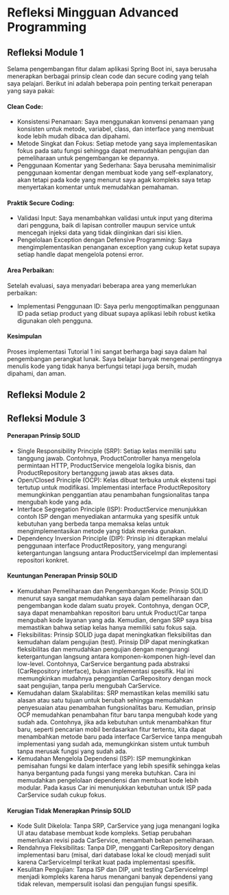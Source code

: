 # Refleksi Mingguan Advanced Programming

## Refleksi Module 1
Selama pengembangan fitur  dalam aplikasi Spring Boot ini, saya berusaha menerapkan berbagai prinsip clean code dan secure coding yang telah saya pelajari. Berikut ini adalah beberapa poin penting terkait penerapan yang saya pakai:

#### Clean Code:
- Konsistensi Penamaan: Saya menggunakan konvensi penamaan yang konsisten untuk metode, variabel, class, dan interface yang membuat kode lebih mudah dibaca dan dipahami.
- Metode Singkat dan Fokus: Setiap metode yang saya implementasikan fokus pada satu fungsi sehingga dapat memudahkan pengujian dan pemeliharaan untuk pengembangan ke depannya.
- Penggunaan Komentar yang Sederhana: Saya berusaha meminimalisir penggunaan komentar dengan membuat kode yang self-explanatory, akan tetapi pada kode yang menurut saya agak kompleks saya tetap menyertakan komentar untuk memudahkan pemahaman.


#### Praktik Secure Coding:
- Validasi Input: Saya menambahkan validasi untuk input yang diterima dari pengguna, baik di lapisan controller maupun service untuk mencegah injeksi data yang tidak diinginkan dari sisi klien.
- Pengelolaan Exception dengan Defensive Programming: Saya mengimplementasikan penanganan exception yang cukup ketat supaya setiap handle dapat mengelola potensi error.

#### Area Perbaikan:
Setelah evaluasi, saya menyadari beberapa area yang memerlukan perbaikan:

- Implementasi Penggunaan ID: Saya perlu mengoptimalkan penggunaan ID pada setiap product yang dibuat supaya aplikasi lebih robust ketika digunakan oleh pengguna.


#### Kesimpulan
Proses implementasi Tutorial 1 ini  sangat berharga bagi saya dalam hal pengembangan perangkat lunak. Saya belajar banyak mengenai pentingnya menulis kode yang tidak hanya berfungsi tetapi juga bersih, mudah dipahami, dan aman. 

## Refleksi Module 2

## Refleksi Module 3

#### Penerapan Prinsip SOLID

- Single Responsibility Principle (SRP): Setiap kelas memiliki satu tanggung jawab. Contohnya, ProductController hanya mengelola permintaan HTTP, ProductService mengelola logika bisnis, dan ProductRepository bertanggung jawab atas akses data.
- Open/Closed Principle (OCP): Kelas dibuat terbuka untuk ekstensi tapi tertutup untuk modifikasi. Implementasi interface ProductRepository memungkinkan penggantian atau penambahan fungsionalitas tanpa mengubah kode yang ada.
- Interface Segregation Principle (ISP): ProductService menunjukkan contoh ISP dengan menyediakan antarmuka yang spesifik untuk kebutuhan yang berbeda tanpa memaksa kelas untuk mengimplementasikan metode yang tidak mereka gunakan.
- Dependency Inversion Principle (DIP): Prinsip ini diterapkan melalui penggunaan interface ProductRepository, yang mengurangi ketergantungan langsung antara ProductServiceImpl dan implementasi repositori konkret.

 #### Keuntungan Penerapan Prinsip SOLID

- Kemudahan Pemeliharaan dan Pengembangan Kode: Prinsip SOLID menurut saya sangat memudahkan saya dalam pemeliharaan dan pengembangan kode dalam suatu proyek. Contohnya, dengan OCP, saya dapat menambahkan repositori baru untuk Product/Car tanpa mengubah kode layanan yang ada. Kemudian, dengan SRP saya bisa memastikan bahwa setiap kelas hanya memiliki satu fokus saja.
- Fleksibilitas: Prinsip SOLID juga dapat meningkatkan fleksibilitas dan kemudahan dalam pengujian (test). Prinsip DIP dapat meningkatkan fleksibilitas dan memudahkan pengujian dengan mengurangi ketergantungan langsung antara komponen-komponen high-level dan low-level. Contohnya, CarService bergantung pada abstraksi (CarRepository interface), bukan implementasi spesifik. Hal ini memungkinkan mudahnya penggantian CarRepository dengan mock saat pengujian, tanpa perlu mengubah CarService.
- Kemudahan dalam Skalabilitas: SRP memastikan kelas memiliki satu alasan atau satu tujuan untuk berubah sehingga memudahkan penyesuaian atau penambahan fungsionalitas baru. Kemudian, prinsip OCP memudahkan penambahan fitur baru tanpa mengubah kode yang sudah ada. Contohnya, jika ada kebutuhan untuk menambahkan fitur baru, seperti pencarian mobil berdasarkan fitur tertentu, kita dapat menambahkan metode baru pada interface CarService tanpa mengubah implementasi yang sudah ada, memungkinkan sistem untuk tumbuh tanpa merusak fungsi yang sudah ada.
- Kemudahan Mengelola Dependensi (ISP): ISP memungkinkan pemisahan fungsi ke dalam interface yang lebih spesifik sehingga kelas hanya bergantung pada fungsi yang mereka butuhkan. Cara ini memudahkan pengelolaan dependensi dan membuat kode lebih modular. Pada kasus Car ini menunjukkan kebutuhan untuk ISP pada CarService sudah cukup fokus.

#### Kerugian Tidak Menerapkan Prinsip SOLID

- Kode Sulit Dikelola: Tanpa SRP, CarService yang juga menangani logika UI atau database membuat kode kompleks. Setiap perubahan memerlukan revisi pada CarService, menambah beban pemeliharaan.
- Rendahnya Fleksibilitas: Tanpa DIP, mengganti CarRepository dengan implementasi baru (misal, dari database lokal ke cloud) menjadi sulit karena CarServiceImpl terikat kuat pada implementasi spesifik.
- Kesulitan Pengujian: Tanpa ISP dan DIP, unit testing CarServiceImpl menjadi kompleks karena harus menangani banyak dependensi yang tidak relevan, mempersulit isolasi dan pengujian fungsi spesifik.
